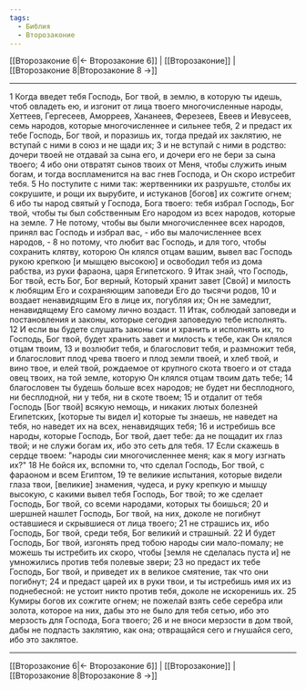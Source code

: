 ```yaml
---
tags:
  - Библия
  - Второзаконие
---
```

[[Второзаконие 6|← Второзаконие 6]] | [[Второзаконие]] | [[Второзаконие 8|Второзаконие 8 →]]

---
1 Когда введет тебя Господь, Бог твой, в землю, в которую ты идешь, чтоб овладеть ею, и изгонит от лица твоего многочисленные народы, Хеттеев, Гергесеев, Аморреев, Хананеев, Ферезеев, Евеев и Иевусеев, семь народов, которые многочисленнее и сильнее тебя,
2 и предаст их тебе Господь, Бог твой, и поразишь их, тогда предай их заклятию, не вступай с ними в союз и не щади их;
3 и не вступай с ними в родство: дочери твоей не отдавай за сына его, и дочери его не бери за сына твоего;
4 ибо они отвратят сынов твоих от Меня, чтобы служить иным богам, и тогда воспламенится на вас гнев Господа, и Он скоро истребит тебя.
5 Но поступите с ними так: жертвенники их разрушьте, столбы их сокрушите, и рощи их вырубите, и истуканов [богов] их сожгите огнем;
6 ибо ты народ святый у Господа, Бога твоего: тебя избрал Господь, Бог твой, чтобы ты был собственным Его народом из всех народов, которые на земле.
7 Не потому, чтобы вы были многочисленнее всех народов, принял вас Господь и избрал вас, - ибо вы малочисленнее всех народов, -
8 но потому, что любит вас Господь, и для того, чтобы сохранить клятву, которою Он клялся отцам вашим, вывел вас Господь рукою крепкою [и мышцею высокою] и освободил тебя из дома рабства, из руки фараона, царя Египетского.
9 Итак знай, что Господь, Бог твой, есть Бог, Бог верный, Который хранит завет [Свой] и милость к любящим Его и сохраняющим заповеди Его до тысячи родов,
10 и воздает ненавидящим Его в лице их, погубляя их; Он не замедлит, ненавидящему Его самому лично воздаст.
11 Итак, соблюдай заповеди и постановления и законы, которые сегодня заповедую тебе исполнять.
12 И если вы будете слушать законы сии и хранить и исполнять их, то Господь, Бог твой, будет хранить завет и милость к тебе, как Он клялся отцам твоим,
13 и возлюбит тебя, и благословит тебя, и размножит тебя, и благословит плод чрева твоего и плод земли твоей, и хлеб твой, и вино твое, и елей твой, рождаемое от крупного скота твоего и от стада овец твоих, на той земле, которую Он клялся отцам твоим дать тебе;
14 благословен ты будешь больше всех народов; не будет ни бесплодного, ни бесплодной, ни у тебя, ни в скоте твоем;
15 и отдалит от тебя Господь [Бог твой] всякую немощь, и никаких лютых болезней Египетских, [которые ты видел и] которые ты знаешь, не наведет на тебя, но наведет их на всех, ненавидящих тебя;
16 и истребишь все народы, которые Господь, Бог твой, дает тебе: да не пощадит их глаз твой; и не служи богам их, ибо это сеть для тебя.
17 Если скажешь в сердце твоем: "народы сии многочисленнее меня; как я могу изгнать их?"
18 Не бойся их, вспомни то, что сделал Господь, Бог твой, с фараоном и всем Египтом,
19 те великие испытания, которые видели глаза твои, [великие] знамения, чудеса, и руку крепкую и мышцу высокую, с какими вывел тебя Господь, Бог твой; то же сделает Господь, Бог твой, со всеми народами, которых ты боишься;
20 и шершней нашлет Господь, Бог твой, на них, доколе не погибнут оставшиеся и скрывшиеся от лица твоего;
21 не страшись их, ибо Господь, Бог твой, среди тебя, Бог великий и страшный.
22 И будет Господь, Бог твой, изгонять пред тобою народы сии мало-помалу; не можешь ты истребить их скоро, чтобы [земля не сделалась пуста и] не умножились против тебя полевые звери;
23 но предаст их тебе Господь, Бог твой, и приведет их в великое смятение, так что они погибнут;
24 и предаст царей их в руки твои, и ты истребишь имя их из поднебесной: не устоит никто против тебя, доколе не искоренишь их.
25 Кумиры богов их сожгите огнем; не пожелай взять себе серебра или золота, которое на них, дабы это не было для тебя сетью, ибо это мерзость для Господа, Бога твоего;
26 и не вноси мерзости в дом твой, дабы не подпасть заклятию, как она; отвращайся сего и гнушайся сего, ибо это заклятое.

---
[[Второзаконие 6|← Второзаконие 6]] | [[Второзаконие]] | [[Второзаконие 8|Второзаконие 8 →]]